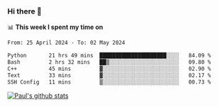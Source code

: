 ### Hi there 👋

📊 **This week I spent my time on**
<!--START_SECTION:waka-->

```txt
From: 25 April 2024 - To: 02 May 2024

Python       21 hrs 49 mins  █████████████████████░░░░   84.09 %
Bash         2 hrs 32 mins   ██▒░░░░░░░░░░░░░░░░░░░░░░   09.80 %
C++          45 mins         ▓░░░░░░░░░░░░░░░░░░░░░░░░   02.90 %
Text         33 mins         ▓░░░░░░░░░░░░░░░░░░░░░░░░   02.17 %
SSH Config   11 mins         ▒░░░░░░░░░░░░░░░░░░░░░░░░   00.73 %
```

<!--END_SECTION:waka-->


[![Paul's github stats](https://github-readme-stats.vercel.app/api?username=mickeyouyou&theme=dracula&show_icons=true)](https://github.com/anuraghazra/github-readme-stats)
